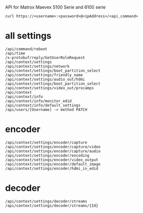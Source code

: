 API for Matrox Maevex 5100 Serie and 6100 serie

`curl https://<username>:<password>@<ipAddress>/<api_command>`

# all settings
`/api/command/reboot`  
`/api/time`  
`/x-protobuf/reply/GetUserRoleRequest`  
`/api/context/settings`  
`/api/context/settings/network`  
`/api/context/settings/boot_partition_select`  
`/api/context/settings/friendly_name`  
`/api/context/settings/audio_out/hdmi`  
`/api/context/settings/boot_partition_select`  
`/api/context/settings/video_out/procamps`  
`/api/context`  
`/api/context/info`  
`/api/context/info/monitor_edid`  
`/api/context/info/default_settings`  
`/api/users/[Username] -> method PATCH`  

# encoder
`/api/context/settings/encoder/capture`  
`/api/context/settings/encoder/capture/video`  
`/api/context/settings/encoder/capture/audio`  
`/api/context/settings/encoder/encoding`  
`/api/context/settings/encoder/video_output`  
`/api/context/settings/encoder/default_image`  
`/api/context/settings/encoder/hdmi_in_edid`  

# decoder
`/api/context/settings/decoder/streams`  
`/api/context/settings/decoder/streams/{Id}`  
